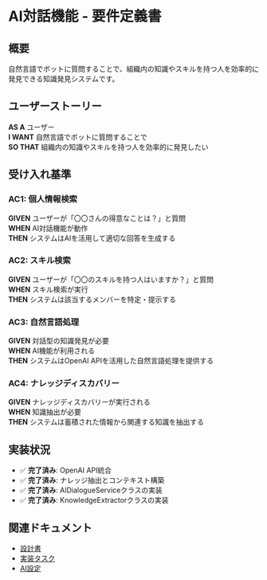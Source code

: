 # AI対話機能 - 要件定義書

## 概要

自然言語でボットに質問することで、組織内の知識やスキルを持つ人を効率的に発見できる知識発見システムです。

## ユーザーストーリー

**AS A** ユーザー  
**I WANT** 自然言語でボットに質問することで  
**SO THAT** 組織内の知識やスキルを持つ人を効率的に発見したい

## 受け入れ基準

### AC1: 個人情報検索
**GIVEN** ユーザーが「〇〇さんの得意なことは？」と質問  
**WHEN** AI対話機能が動作  
**THEN** システムはAIを活用して適切な回答を生成する

### AC2: スキル検索
**GIVEN** ユーザーが「〇〇のスキルを持つ人はいますか？」と質問  
**WHEN** スキル検索が実行  
**THEN** システムは該当するメンバーを特定・提示する

### AC3: 自然言語処理
**GIVEN** 対話型の知識発見が必要  
**WHEN** AI機能が利用される  
**THEN** システムはOpenAI APIを活用した自然言語処理を提供する

### AC4: ナレッジディスカバリー
**GIVEN** ナレッジディスカバリーが実行される  
**WHEN** 知識抽出が必要  
**THEN** システムは蓄積された情報から関連する知識を抽出する

## 実装状況

- ✅ **完了済み**: OpenAI API統合
- ✅ **完了済み**: ナレッジ抽出とコンテキスト構築
- ✅ **完了済み**: AIDialogueServiceクラスの実装
- ✅ **完了済み**: KnowledgeExtractorクラスの実装

## 関連ドキュメント

- [設計書](../../setup/design.md)
- [実装タスク](../../development/tasks.md)
- [AI設定](configuration.md)